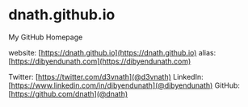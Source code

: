 dnath.github.io
===============

My GitHub Homepage

website: [https://dnath.github.io](https://dnath.github.io)
alias: [https://dibyendunath.com](https://dibyendunath.com)

Twitter: [https://twitter.com/d3vnath](@d3vnath)
LinkedIn: [https://www.linkedin.com/in/dibyendunath](@dibyendunath)
GitHub: [https://github.com/dnath](@dnath)
